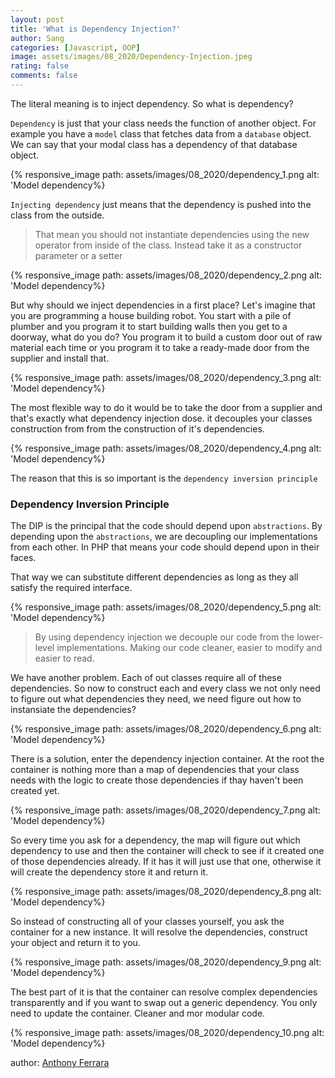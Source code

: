 ```yaml
---
layout: post
title: 'What is Dependency Injection?'
author: Sang
categories: [Javascript, OOP]
image: assets/images/08_2020/Dependency-Injection.jpeg
rating: false
comments: false
---
```


The literal meaning is to inject dependency. So what is dependency?

`Dependency` is just that your class needs the function of another object. For example you have a `model` class that fetches data from a `database` object. We can say that your modal class has a dependency of that database object.

{% responsive_image path: assets/images/08_2020/dependency_1.png alt: 'Model dependency%}

`Injecting dependency` just means that the dependency is pushed into the class from the outside.

> That mean you should not instantiate dependencies using the new operator from inside of the class. Instead take it as a constructor parameter or a setter

{% responsive_image path: assets/images/08_2020/dependency_2.png alt: 'Model dependency%}

But why should we inject dependencies in a first place? Let's imagine that you are programming a house building robot. You start with a pile of plumber and you program it to start building walls then you get to a doorway, what do you do? You program it to build a custom door out of raw material each time or you program it to take a ready-made door from the supplier and install that.

{% responsive_image path: assets/images/08_2020/dependency_3.png alt: 'Model dependency%}

The most flexible way to do it would be to take the door from a supplier and that's exactly what dependency injection dose. it decouples your classes construction from from the construction of it's dependencies.

{% responsive_image path: assets/images/08_2020/dependency_4.png alt: 'Model dependency%}

The reason that this is so important is the `dependency inversion principle`

### Dependency Inversion Principle

The DIP is the principal that the code should depend upon `abstractions`. By depending upon the `abstractions`, we are decoupling our implementations from each other. In PHP that means your code should depend upon in their faces.

That way we can substitute different dependencies as long as they all satisfy the required interface.

{% responsive_image path: assets/images/08_2020/dependency_5.png alt: 'Model dependency%}

> By using dependency injection we decouple our code from the lower-level implementations. Making our code cleaner, easier to modify and easier to read.

We have another problem. Each of out classes require all of these dependencies. So now to construct each and every class we not only need to figure out what dependencies they need, we need figure out how to instansiate the dependencies?

{% responsive_image path: assets/images/08_2020/dependency_6.png alt: 'Model dependency%}

There is a solution, enter the dependency injection container. At the root the container is nothing more than a map of dependencies that your class needs with the logic to create those dependencies if thay haven't been created yet.

{% responsive_image path: assets/images/08_2020/dependency_7.png alt: 'Model dependency%}

So every time you ask for a dependency, the map will figure out which dependency to use and then the container will check to see if it created one of those dependencies already. If it has it will just use that one, otherwise it will create the dependency store it and return it.

{% responsive_image path: assets/images/08_2020/dependency_8.png alt: 'Model dependency%}

So instead of constructing all of your classes yourself, you ask the container for a new instance. It will resolve the dependencies, construct your object and return it to you.

{% responsive_image path: assets/images/08_2020/dependency_9.png alt: 'Model dependency%}

The best part of it is that the container can resolve complex dependencies transparently and if you want to swap out a generic dependency. You only need to update the container. Cleaner and mor modular code.

{% responsive_image path: assets/images/08_2020/dependency_10.png alt: 'Model dependency%}

author: [Anthony Ferrara](https://www.youtube.com/watch?v=IKD2-MAkXyQ)
